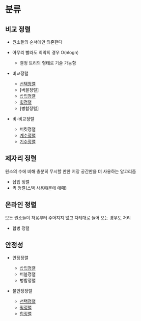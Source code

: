 # 분류

## 비교 정렬

- 원소들의 순서에만 의존한다

- 아무리 빨라도 최악의 경우 O(nlogn)
  - 결정 트리의 형태로 기술 가능함

- 비교정렬
  - [선택정렬](https://github.com/hyuna919/CS-Study/blob/main/Algorithm/Sorting/%EC%84%A0%ED%83%9D%EC%A0%95%EB%A0%AC.md)
  - [버블정렬]
  - [삽입정렬](https://github.com/hyuna919/CS-Study/blob/main/Algorithm/Sorting/%EC%82%BD%EC%9E%85%EC%A0%95%EB%A0%AC.md)
  - [힙정렬](https://github.com/hyuna919/CS-Study/blob/main/Algorithm/Sorting/%ED%9E%99%EC%A0%95%EB%A0%AC.md)
  - [병합정렬]

- 비-비교정렬
  - 버킷정렬
  - [계수정렬](https://github.com/hyuna919/CS-Study/blob/main/Algorithm/Sorting/%EA%B3%84%EC%88%98%EC%A0%95%EB%A0%AC.md)
  - [기수정렬](https://github.com/hyuna919/CS-Study/blob/main/Algorithm/Sorting/%EA%B8%B0%EC%88%98%EC%A0%95%EB%A0%AC.md)


## 제자리 정렬

원소의 수에 비해 충분히 무시할 만한 저장 공간만을 더 사용하는 알고리즘

- 삽입 정렬
- 퀵 정렬(스택 사용떄문에 애매)



## 온라인 정렬

모든 원소들이 처음부터 주어지지 않고 차례대로 들어 오는 경우도 처리

- 합병 정렬


## 안정성
- 안정정렬
  - [삽입정렬](https://github.com/hyuna919/CS-Study/blob/main/Algorithm/Sorting/%EC%82%BD%EC%9E%85%EC%A0%95%EB%A0%AC.md)
  - 버블정렬
  - 병합정렬

- 불안정정렬
  - [선택정렬](https://github.com/hyuna919/CS-Study/blob/main/Algorithm/Sorting/%EC%84%A0%ED%83%9D%EC%A0%95%EB%A0%AC.md)
  - [퀵정렬](https://github.com/hyuna919/CS-Study/blob/main/Algorithm/Sorting/%ED%80%B5%EC%A0%95%EB%A0%AC.md)
  - [힙정렬](https://github.com/hyuna919/CS-Study/blob/main/Algorithm/Sorting/%ED%9E%99%EC%A0%95%EB%A0%AC.md)
